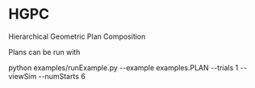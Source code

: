 HGPC
=======================
Hierarchical Geometric Plan Composition

Plans can be run with 

python examples/runExample.py --example examples.PLAN --trials 1 --viewSim --numStarts 6
